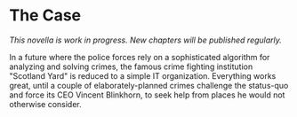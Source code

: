 # The Case

*This novella is work in progress. New chapters will be published regularly.*

In a future where the police forces rely on a sophisticated algorithm for analyzing and solving crimes, the famous crime fighting institution "Scotland Yard" is reduced to a simple IT organization. Everything works great, until a couple of elaborately-planned crimes challenge the status-quo and force its CEO Vincent Blinkhorn, to seek help from places he would not otherwise consider.

